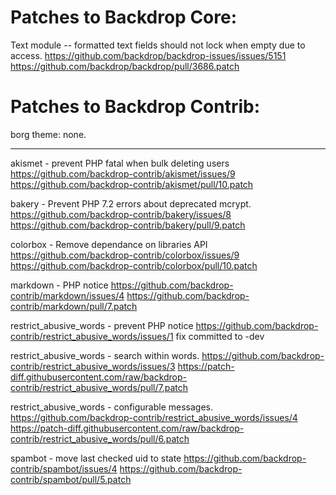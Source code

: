Patches to Backdrop Core:
=========================

Text module -- formatted text fields should not lock when empty due to access.
  https://github.com/backdrop/backdrop-issues/issues/5151
  https://github.com/backdrop/backdrop/pull/3686.patch


Patches to Backdrop Contrib:
============================

borg theme: none.

---

akismet - prevent PHP fatal when bulk deleting users
  https://github.com/backdrop-contrib/akismet/issues/9
  https://github.com/backdrop-contrib/akismet/pull/10.patch

bakery - Prevent PHP 7.2 errors about deprecated mcrypt.
  https://github.com/backdrop-contrib/bakery/issues/8
  https://github.com/backdrop-contrib/bakery/pull/9.patch

colorbox - Remove dependance on libraries API
  https://github.com/backdrop-contrib/colorbox/issues/9
  https://github.com/backdrop-contrib/colorbox/pull/10.patch

markdown - PHP notice
  https://github.com/backdrop-contrib/markdown/issues/4
  https://github.com/backdrop-contrib/markdown/pull/7.patch

restrict_abusive_words - prevent PHP notice
  https://github.com/backdrop-contrib/restrict_abusive_words/issues/1
  fix committed to -dev

restrict_abusive_words - search within words.
  https://github.com/backdrop-contrib/restrict_abusive_words/issues/3
  https://patch-diff.githubusercontent.com/raw/backdrop-contrib/restrict_abusive_words/pull/7.patch

restrict_abusive_words - configurable messages.
  https://github.com/backdrop-contrib/restrict_abusive_words/issues/4
  https://patch-diff.githubusercontent.com/raw/backdrop-contrib/restrict_abusive_words/pull/6.patch


spambot - move last checked uid to state
  https://github.com/backdrop-contrib/spambot/issues/4
  https://github.com/backdrop-contrib/spambot/pull/5.patch
